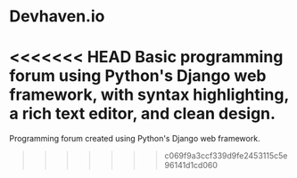 # Devhaven.io
<<<<<<< HEAD
Basic programming forum using Python's Django web framework, with syntax highlighting, a rich text editor, and clean design.
=======
Programming forum created using Python's Django web framework.
>>>>>>> c069f9a3ccf339d9fe2453115c5e96141d1cd060
